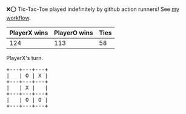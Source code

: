 :x::o: Tic-Tac-Toe played indefinitely by github action runners! See [my workflow](.github/workflows/play.yaml).

|PlayerX wins|PlayerO wins|Ties|
|-|-|-|
|124|113|58|

PlayerX's turn.

<pre>
+---+---+---+
|   | O | X |
+---+---+---+
|   | X |   |
+---+---+---+
|   | O | O |
+---+---+---+
</pre>